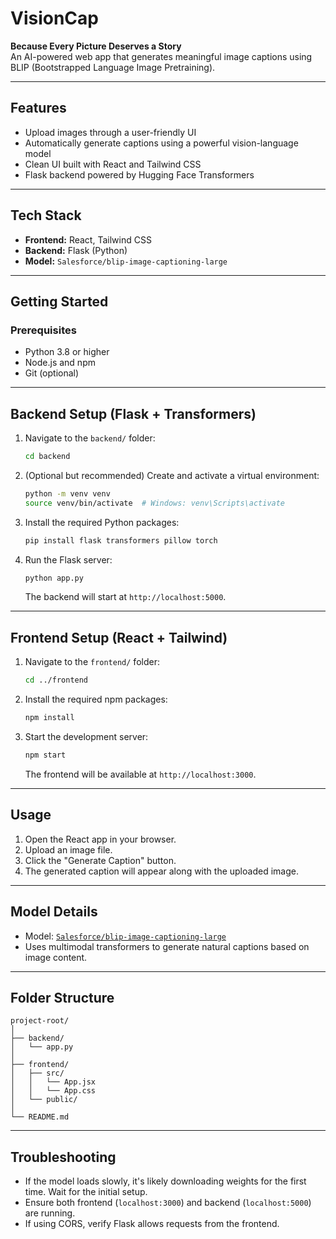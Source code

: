# VisionCap

**Because Every Picture Deserves a Story**  
An AI-powered web app that generates meaningful image captions using BLIP (Bootstrapped Language Image Pretraining).

---

## Features

- Upload images through a user-friendly UI  
- Automatically generate captions using a powerful vision-language model  
- Clean UI built with React and Tailwind CSS  
- Flask backend powered by Hugging Face Transformers

---

## Tech Stack

- **Frontend:** React, Tailwind CSS  
- **Backend:** Flask (Python)  
- **Model:** `Salesforce/blip-image-captioning-large`

---

## Getting Started

### Prerequisites

- Python 3.8 or higher  
- Node.js and npm  
- Git (optional)

---

## Backend Setup (Flask + Transformers)

1. Navigate to the `backend/` folder:

   ```bash
   cd backend
   ```

2. (Optional but recommended) Create and activate a virtual environment:

   ```bash
   python -m venv venv
   source venv/bin/activate  # Windows: venv\Scripts\activate
   ```

3. Install the required Python packages:

   ```bash
   pip install flask transformers pillow torch
   ```

4. Run the Flask server:

   ```bash
   python app.py
   ```

   The backend will start at `http://localhost:5000`.

---

## Frontend Setup (React + Tailwind)

1. Navigate to the `frontend/` folder:

   ```bash
   cd ../frontend
   ```

2. Install the required npm packages:

   ```bash
   npm install
   ```

3. Start the development server:

   ```bash
   npm start
   ```

   The frontend will be available at `http://localhost:3000`.

---

## Usage

1. Open the React app in your browser.  
2. Upload an image file.  
3. Click the "Generate Caption" button.  
4. The generated caption will appear along with the uploaded image.

---

## Model Details

- Model: [`Salesforce/blip-image-captioning-large`](https://huggingface.co/Salesforce/blip-image-captioning-large)  
- Uses multimodal transformers to generate natural captions based on image content.

---

## Folder Structure

```
project-root/
│
├── backend/
│   └── app.py
│
├── frontend/
│   ├── src/
│   │   └── App.jsx
│   │   └── App.css
│   └── public/
│
└── README.md
```

---

## Troubleshooting

- If the model loads slowly, it's likely downloading weights for the first time. Wait for the initial setup.
- Ensure both frontend (`localhost:3000`) and backend (`localhost:5000`) are running.
- If using CORS, verify Flask allows requests from the frontend.
